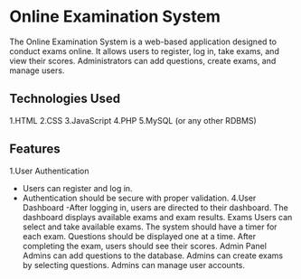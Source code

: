 # Online Examination System

The Online Examination System is a web-based application designed to conduct exams online. It allows users to register, log in, take exams, and view their scores. Administrators can add questions, create exams, and manage users.

## Technologies Used
1.HTML
2.CSS
3.JavaScript
4.PHP
5.MySQL (or any other RDBMS)

## Features
1.User Authentication
  - Users can register and log in.
- Authentication should be secure with proper validation.
4.User Dashboard
  -After logging in, users are directed to their dashboard.
The dashboard displays available exams and exam results.
Exams
Users can select and take available exams.
The system should have a timer for each exam.
Questions should be displayed one at a time.
After completing the exam, users should see their scores.
Admin Panel
Admins can add questions to the database.
Admins can create exams by selecting questions.
Admins can manage user accounts.
